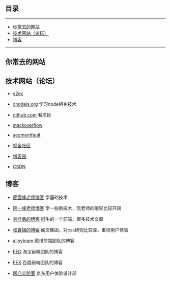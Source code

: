 ## 目录
---
- [你常去的网站](#你常去的网站)
- [技术网站（论坛）](#技术网站论坛)
- [博客](#博客)
---



## 你常去的网站





## 技术网站（论坛）

- [v2ex](https://www.v2ex.com/)



- [cnodejs.org](cnodejs.org) 学习node相关技术



- [github.com](github.com)  看项目



- [stackoverflow](https://stackoverflow.com/)



- [segmentfault](https://segmentfault.com/)



- [掘金社区](https://juejin.im/)



- [博客园](https://cnblogs.com/)



- [CSDN](https://csdn.net/)



## 博客

- [廖雪峰老师博客](http://liaoxuefeng.com)  学基础技术



- [阮一峰老师博客](http://www.ruanyifeng.com/home.html) 学一些新技术，阮老师的眼界比较开阔

 

- [刘哇勇的博客](http://www.cnblogs.com/Wayou/) 挺牛的一个前端，很多技术文章



- [张鑫旭的博客](http://www.zhangxinxu.com/) 阅文集团，对css研究比较深，重视用户体验



- [alloyteam](http://www.alloyteam.com/)  腾讯前端团队的博客



- [FED](http://taobaofed.org/)  淘宝前端团队的博客



- [FEX](http://fex.baidu.com/)  百度前端团队的博客



- [凹凸实验室](https://aotu.io/notes/)  京东用户体验设计部

